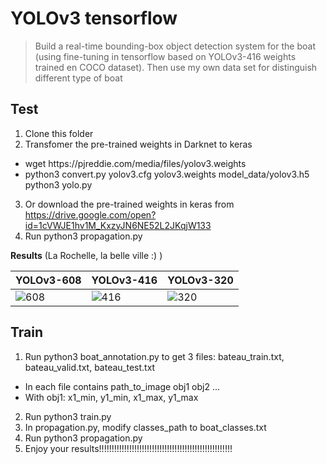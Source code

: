 # YOLOv3 tensorflow 
> Build a real-time bounding-box object detection system for the boat (using fine-tuning in tensorflow based on YOLOv3-416 weights trained en COCO dataset). Then use my own data set for distinguish different type of boat 


## Test
1. Clone this folder
2. Transfomer the pre-trained weights in Darknet to keras
  <ul>
  <li>wget https://pjreddie.com/media/files/yolov3.weights</li>
  <li>python3 convert.py yolov3.cfg yolov3.weights model_data/yolov3.h5</li>
  </li>python3 yolo.py </li>
  </ul>
  
  
3. Or download the pre-trained weights in keras from https://drive.google.com/open?id=1cVWJE1hv1M_KxzyJN6NE52L2JKqjW133
4. Run python3 propagation.py 


**Results** (La Rochelle, la belle ville :) )


| YOLOv3-608 | YOLOv3-416 | YOLOv3-320 |
|------------|------------|------------|
| ![608](https://i.imgur.com/d6wCvfx.jpg) | ![416](https://i.imgur.com/jL2gnXW.jpg) | ![320](https://i.imgur.com/XlOdq1N.jpg) |


## Train


1. Run python3 boat_annotation.py to get 3 files: bateau_train.txt, bateau_valid.txt, bateau_test.txt
  <ul>
  <li>In each file contains path_to_image obj1 obj2 ...</li>
  <li>With obj1: x1_min, y1_min, x1_max, y1_max</li>
  </ul>
  
  
2. Run python3 train.py
3. In propagation.py, modify classes_path to boat_classes.txt
4. Run python3 propagation.py
5. Enjoy your results!!!!!!!!!!!!!!!!!!!!!!!!!!!!!!!!!!!!!!!!!!!!!!!!!!!!!


